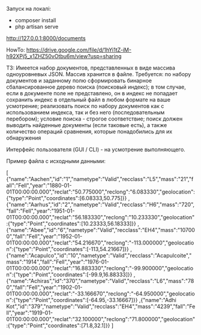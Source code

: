 Запуск на локалі:
- composer install
- php artisan serve 

http://127.0.0.1:8000/documents

HowTo: https://drive.google.com/file/d/1hYi1tZ-iM-h92XPj5_x1ZHZ50vOtbu6m/view?usp=sharing


ТЗ:
Имеется набор документов, представленных в виде массива одноуровневых JSON. Массив хранится в файле. 
Требуется:
по набору документов и заданному полю сформировать бинарное сбалансированное дерево поиска (поисковый индекс); в том случае, если в документе поле не представлено, он в индекс не попадает
сохранить индекс в отдельный файл в любом формате на ваше усмотрение;
реализовать поиск по набору документов как с использованием индекса, так и без него (последовательным перебором); условие поиска - строгое соответствие; поиск должен выводить найденные документы (если таковые есть), а также количество операций сравнения, которые понадобились для их обнаружения

Интерфейс пользователя (GUI / CLI) - на усмотрение выполняющего. 

Пример файла с исходными данными:

[
{"name":"Aachen","id":"1","nametype":"Valid","recclass":"L5","mass":"21","fall":"Fell","year":"1880-01-01T00:00:00.000","reclat":"50.775000","reclong":"6.083330","geolocation":{"type":"Point","coordinates":[6.08333,50.775]}}
,{"name":"Aarhus","id":"2","nametype":"Valid","recclass":"H6","mass":"720","fall":"Fell","year":"1951-01-01T00:00:00.000","reclat":"56.183330","reclong":"10.233330","geolocation":{"type":"Point","coordinates":[10.23333,56.18333]}}
,{"name":"Abee","id":"6","nametype":"Valid","recclass":"EH4","mass":"107000","fall":"Fell","year":"1952-01-01T00:00:00.000","reclat":"54.216670","reclong":"-113.000000","geolocation":{"type":"Point","coordinates":[-113,54.21667]}}
,{"name":"Acapulco","id":"10","nametype":"Valid","recclass":"Acapulcoite","mass":"1914","fall":"Fell","year":"1976-01-01T00:00:00.000","reclat":"16.883330","reclong":"-99.900000","geolocation":{"type":"Point","coordinates":[-99.9,16.88333]}}
,{"name":"Achiras","id":"370","nametype":"Valid","recclass":"L6","mass":"780","fall":"Fell","year":"1902-01-01T00:00:00.000","reclat":"-33.166670","reclong":"-64.950000","geolocation":{"type":"Point","coordinates":[-64.95,-33.16667]}}
,{"name":"Adhi Kot","id":"379","nametype":"Valid","recclass":"EH4","mass":"4239","fall":"Fell","year":"1919-01-01T00:00:00.000","reclat":"32.100000","reclong":"71.800000","geolocation":{"type":"Point","coordinates":[71.8,32.1]}}
]


